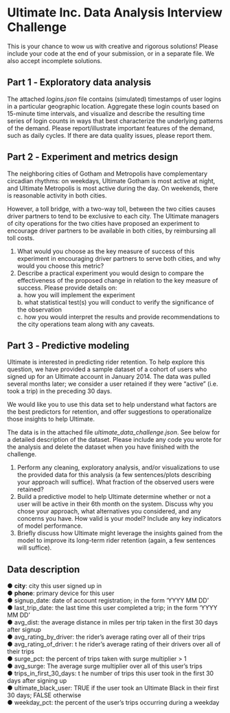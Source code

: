 # Ultimate Inc. Data Analysis Interview Challenge
This is your chance to wow us with creative and rigorous solutions! Please include your code at 
the end of your submission, or in a separate file. We also accept incomplete solutions. 

## Part 1 ‐ Exploratory data analysis 
The attached _logins.json_ file contains (simulated) timestamps of user logins in a particular geographic location. Aggregate these login counts based on 15-minute time intervals, and visualize and describe the resulting time series of login counts in ways that best characterize the underlying patterns of the demand. Please report/illustrate important features of the demand, 
such as daily cycles. If there are data quality issues, please report them. 

## Part 2 ‐ Experiment and metrics design 
The neighboring cities of Gotham and Metropolis have complementary circadian rhythms: on weekdays, Ultimate Gotham is most active at night, and Ultimate Metropolis is most active during the day. On weekends, there is reasonable activity in both cities. 
 
However, a toll bridge, with a two-way toll, between the two cities causes driver partners to tend to be exclusive to each city. The Ultimate managers of city operations for the two cities have proposed an experiment to encourage driver partners to be available in both cities, by reimbursing all toll costs. 

1. What would you choose as the key measure of success of this experiment in encouraging driver partners to serve both cities, and why would you choose this metric?   
2. Describe a practical experiment you would design to compare the effectiveness of the proposed change in relation to the key measure of success. Please provide details on:   
a. how you will implement the experiment   
b. what statistical test(s) you will conduct to verify the significance of the observation   
c. how you would interpret the results and provide recommendations to the city operations team along with any caveats. 
 
## Part 3 ‐ Predictive modeling 
Ultimate is interested in predicting rider retention. To help explore this question, we have provided a sample dataset of a cohort of users who signed up for an Ultimate account in January 2014. The data was pulled several months later; we consider a user retained if they were “active” (i.e. took a trip) in the preceding 30 days. 
 
We would like you to use this data set to help understand what factors are the best predictors for retention, and offer suggestions to operationalize those insights to help Ultimate. 
 
The data is in the attached file _ultimate_data_challenge.json_. See below for a detailed description of the dataset. Please include any code you wrote for the analysis and delete the dataset when you have finished with the challenge. 
 
1. Perform any cleaning, exploratory analysis, and/or visualizations to use the provided data for this analysis (a few sentences/plots describing your approach will suffice). What fraction of the observed users were retained?   
2. Build a predictive model to help Ultimate determine whether or not a user will be active in their 6th month on the system. Discuss why you chose your approach, what alternatives you considered, and any concerns you have. How valid is your model? Include any key indicators of model performance.   
3. Briefly discuss how Ultimate might leverage the insights gained from the model to improve its long-term rider retention (again, a few sentences will suffice). 
 
## Data description 
● **city**:   city this user signed up in   
● **phone**:   primary device for this user   
● signup_date:   date of account registration; in the form ‘YYYY MM DD’   
● last_trip_date:   the last time this user completed a trip; in the form ‘YYYY MM DD’   
● avg_dist:   the average distance in miles per trip taken in the first 30 days after signup   
● avg_rating_by_driver:   the rider’s average rating over all of their trips   
● avg_rating_of_driver: t he rider’s average rating of their drivers over all of their trips   
● surge_pct:   the percent of trips taken with surge multiplier > 1   
● avg_surge: The average surge multiplier over all of this user’s trips   
● trips_in_first_30_days: t he number of trips this user took in the first 30 days after signing up    
● ultimate_black_user: TRUE if the user took an Ultimate Black in their first 30 days; FALSE otherwise   
● weekday_pct:   the percent of the user’s trips occurring during a weekday   
